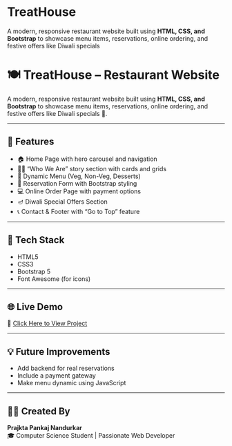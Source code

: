 # TreatHouse
A modern, responsive restaurant website built using **HTML, CSS, and Bootstrap** to showcase menu items, reservations, online ordering, and festive offers like Diwali specials

# 🍽️ TreatHouse – Restaurant Website  

A modern, responsive restaurant website built using **HTML, CSS, and Bootstrap** to showcase menu items, reservations, online ordering, and festive offers like Diwali specials 🎇.  

---

## 🚀 Features
- 🏠 Home Page with hero carousel and navigation  
- 👩‍🍳 “Who We Are” story section with cards and grids  
- 🍴 Dynamic Menu (Veg, Non-Veg, Desserts)  
- 📅 Reservation Form with Bootstrap styling  
- 💻 Online Order Page with payment options  
- 🪔 Diwali Special Offers Section  
- 📞 Contact & Footer with “Go to Top” feature  

---

## 🧰 Tech Stack
- HTML5  
- CSS3  
- Bootstrap 5  
- Font Awesome (for icons)  

---

## 🌐 Live Demo
🔗 [Click Here to View Project](https://prajkta-treathouse.netlify.app)


---

## 💡 Future Improvements
- Add backend for real reservations  
- Include a payment gateway  
- Make menu dynamic using JavaScript  

---

## 👩‍💻 Created By
**Prajkta Pankaj Nandurkar**  
🎓 Computer Science Student | Passionate Web Developer  
 

